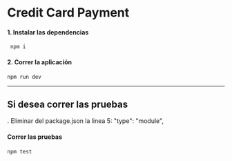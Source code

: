 # Credit Card Payment

#### 1. Instalar las dependencias
	 npm i

#### 2. Correr la aplicación
	npm run dev

------------


## Si desea correr las pruebas
. Eliminar del package.json la linea 5: "type": "module",

#### Correr las pruebas
	npm test



